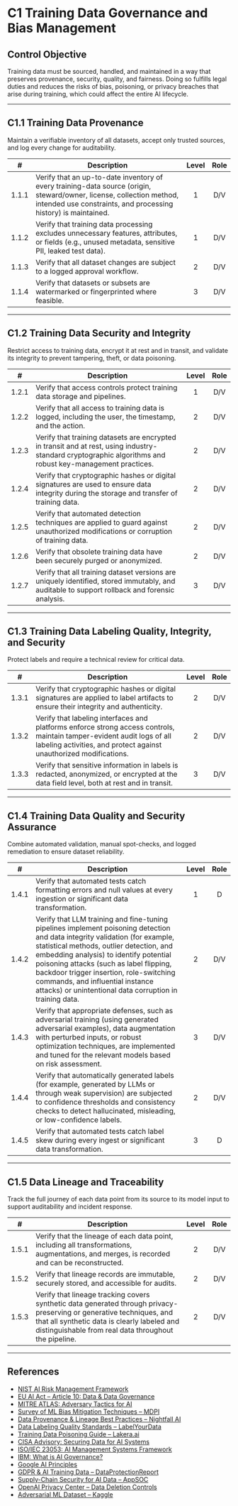 # C1 Training Data Governance and Bias Management

## Control Objective

Training data must be sourced, handled, and maintained in a way that preserves provenance, security, quality, and fairness. Doing so fulfills legal duties and reduces the risks of bias, poisoning, or privacy breaches that arise during training, which could affect the entire AI lifecycle.

---

## C1.1 Training Data Provenance

Maintain a verifiable inventory of all datasets, accept only trusted sources, and log every change for auditability.

|   #   | Description                                                                                                                                                                            | Level | Role |
| :---: | -------------------------------------------------------------------------------------------------------------------------------------------------------------------------------------- | :---: | :--: |
| 1.1.1 | Verify that an up-to-date inventory of every training-data source (origin, steward/owner, license, collection method, intended use constraints, and processing history) is maintained. |   1   | D/V  |
| 1.1.2 | Verify that training data processing excludes unnecessary features, attributes, or fields (e.g., unused metadata, sensitive PII, leaked test data).                                    |   1   | D/V  |
| 1.1.3 | Verify that all dataset changes are subject to a logged approval workflow.                                                                                                             |   2   | D/V  |
| 1.1.4 | Verify that datasets or subsets are watermarked or fingerprinted where feasible.                                                                                                       |   3   | D/V  |

---

## C1.2 Training Data Security and Integrity

Restrict access to training data, encrypt it at rest and in transit, and validate its integrity to prevent tampering, theft, or data poisoning.

|   #   | Description                                                                                                                                               | Level | Role |
| :---: | --------------------------------------------------------------------------------------------------------------------------------------------------------- | :---: | :--: |
| 1.2.1 | Verify that access controls protect training data storage and pipelines.                                                                                  |   1   | D/V  |
| 1.2.2 | Verify that all access to training data is logged, including the user, the timestamp, and the action.                                                     |   2   | D/V  |
| 1.2.3 | Verify that training datasets are encrypted in transit and at rest, using industry-standard cryptographic algorithms and robust key-management practices. |   2   | D/V  |
| 1.2.4 | Verify that cryptographic hashes or digital signatures are used to ensure data integrity during the storage and transfer of training data.                |   2   | D/V  |
| 1.2.5 | Verify that automated detection techniques are applied to guard against unauthorized modifications or corruption of training data.                        |   2   | D/V  |
| 1.2.6 | Verify that obsolete training data have been securely purged or anonymized.                                                                               |   2   | D/V  |
| 1.2.7 | Verify that all training dataset versions are uniquely identified, stored immutably, and auditable to support rollback and forensic analysis.             |   3   | D/V  |

---

## C1.3 Training Data Labeling Quality, Integrity, and Security

Protect labels and require a technical review for critical data.

|   #   | Description                                                                                                                                                                                  | Level | Role |
| :---: | -------------------------------------------------------------------------------------------------------------------------------------------------------------------------------------------- | :---: | :--: |
| 1.3.1 | Verify that cryptographic hashes or digital signatures are applied to label artifacts to ensure their integrity and authenticity.                                                            |   2   | D/V  |
| 1.3.2 | Verify that labeling interfaces and platforms enforce strong access controls, maintain tamper-evident audit logs of all labeling activities, and protect against unauthorized modifications. |   2   | D/V  |
| 1.3.3 | Verify that sensitive information in labels is redacted, anonymized, or encrypted at the data field level, both at rest and in transit.                                                      |   3   | D/V  |

---

## C1.4 Training Data Quality and Security Assurance

Combine automated validation, manual spot-checks, and logged remediation to ensure dataset reliability.

|   #   | Description                                                                                                                                                                                                                                                                                                                                                                                             | Level | Role |
| :---: | ------------------------------------------------------------------------------------------------------------------------------------------------------------------------------------------------------------------------------------------------------------------------------------------------------------------------------------------------------------------------------------------------------- | :---: | :--: |
| 1.4.1 | Verify that automated tests catch formatting errors and null values at every ingestion or significant data transformation.                                                                                                                                                                                                                                                                              |   1   |  D   |
| 1.4.2 | Verify that LLM training and fine-tuning pipelines implement poisoning detection and data integrity validation (for example, statistical methods, outlier detection, and embedding analysis) to identify potential poisoning attacks (such as label flipping, backdoor trigger insertion, role-switching commands, and influential instance attacks) or unintentional data corruption in training data. |   2   | D/V  |
| 1.4.3 | Verify that appropriate defenses, such as adversarial training (using generated adversarial examples), data augmentation with perturbed inputs, or robust optimization techniques, are implemented and tuned for the relevant models based on risk assessment.                                                                                                                                          |   3   | D/V  |
| 1.4.4 | Verify that automatically generated labels (for example, generated by LLMs or through weak supervision) are subjected to confidence thresholds and consistency checks to detect hallucinated, misleading, or low-confidence labels.                                                                                                                                                                     |   2   | D/V  |
| 1.4.5 | Verify that automated tests catch label skew during every ingest or significant data transformation.                                                                                                                                                                                                                                                                                                    |   3   |  D   |

---

## C1.5 Data Lineage and Traceability

Track the full journey of each data point from its source to its model input to support auditability and incident response.

|   #   | Description                                                                                                                                                                                                                  | Level | Role |
| :---: | ---------------------------------------------------------------------------------------------------------------------------------------------------------------------------------------------------------------------------- | :---: | :--: |
| 1.5.1 | Verify that the lineage of each data point, including all transformations, augmentations, and merges, is recorded and can be reconstructed.                                                                                  |   2   | D/V  |
| 1.5.2 | Verify that lineage records are immutable, securely stored, and accessible for audits.                                                                                                                                       |   2   | D/V  |
| 1.5.3 | Verify that lineage tracking covers synthetic data generated through privacy-preserving or generative techniques, and that all synthetic data is clearly labeled and distinguishable from real data throughout the pipeline. |   2   | D/V  |

---

## References

* [NIST AI Risk Management Framework](https://www.nist.gov/itl/ai-risk-management-framework)
* [EU AI Act – Article 10: Data & Data Governance](https://artificialintelligenceact.eu/article/10/)
* [MITRE ATLAS: Adversary Tactics for AI](https://atlas.mitre.org/)
* [Survey of ML Bias Mitigation Techniques – MDPI](https://www.mdpi.com/2673-6470/4/1/1)
* [Data Provenance & Lineage Best Practices – Nightfall AI](https://www.nightfall.ai/ai-security-101/data-provenance-and-lineage)
* [Data Labeling Quality Standards – LabelYourData](https://labelyourdata.com/articles/data-labeling-quality-and-how-to-measure-it)
* [Training Data Poisoning Guide – Lakera.ai](https://www.lakera.ai/blog/training-data-poisoning)
* [CISA Advisory: Securing Data for AI Systems](https://www.cisa.gov/news-events/cybersecurity-advisories/aa25-142a)
* [ISO/IEC 23053: AI Management Systems Framework](https://www.iso.org/sectors/it-technologies/ai)
* [IBM: What is AI Governance?](https://www.ibm.com/think/topics/ai-governance)
* [Google AI Principles](https://ai.google/principles/)
* [GDPR & AI Training Data – DataProtectionReport](https://www.dataprotectionreport.com/2024/08/recent-regulatory-developments-in-training-artificial-intelligence-ai-models-under-the-gdpr/)
* [Supply-Chain Security for AI Data – AppSOC](https://www.appsoc.com/blog/ai-is-the-new-frontier-of-supply-chain-security)
* [OpenAI Privacy Center – Data Deletion Controls](https://privacy.openai.com/policies?modal=take-control)
* [Adversarial ML Dataset – Kaggle](https://www.kaggle.com/datasets/cnrieiit/adversarial-machine-learning-dataset)

